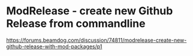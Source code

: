 # ModRelease - create new Github Release from commandline

<https://forums.beamdog.com/discussion/74811/modrelease-create-new-github-release-with-mod-packages/p1>
